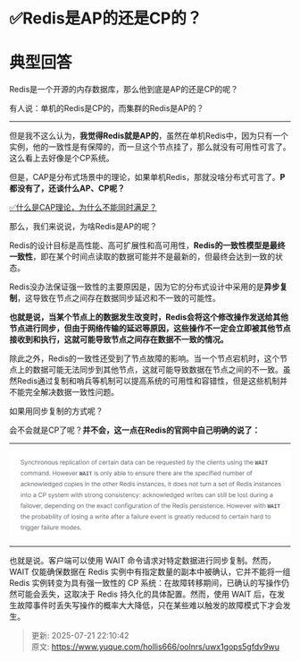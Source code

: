 # ✅Redis是AP的还是CP的？

# 典型回答


Redis是一个开源的内存数据库，那么他到底是AP的还是CP的呢？



有人说：单机的Redis是CP的，而集群的Redis是AP的？

****

但是我不这么认为，**我觉得Redis就是AP的**，虽然在单机Redis中，因为只有一个实例，他的一致性是有保障的，而一旦这个节点挂了，那么就没有可用性可言了。这么看上去好像是个CP系统。



但是，CAP是分布式场景中的理论，如果单机Redis，那就没啥分布式可言了。**P都没有了，还谈什么AP、CP呢？**



[✅什么是CAP理论，为什么不能同时满足？](https://www.yuque.com/hollis666/oolnrs/avwops)



那么，我们来说说，为啥Redis是AP的呢？



Redis的设计目标是高性能、高可扩展性和高可用性，**Redis的一致性模型是最终一致性**，即在某个时间点读取的数据可能并不是最新的，但最终会达到一致的状态。



Redis没办法保证强一致性的主要原因是，因为它的分布式设计中采用的是**异步复制**，这导致在节点之间存在数据同步延迟和不一致的可能性。



**也就是说，当某个节点上的数据发生改变时，Redis会将这个修改操作发送给其他节点进行同步，但由于网络传输的延迟等原因，这些操作不一定会立即被其他节点接收到和执行，这就可能导致节点之间存在数据不一致的情况。**



除此之外，Redis的一致性还受到了节点故障的影响。当一个节点宕机时，这个节点上的数据可能无法同步到其他节点，这就可能导致数据在节点之间的不一致。虽然Redis通过复制和哨兵等机制可以提高系统的可用性和容错性，但是这些机制并不能完全解决数据一致性问题。



如果用同步复制的方式呢？



会不会就是CP了呢？**并不会，这一点在Redis的官网中自己明确的说了：**

****

![1706424748455-e8509337-9b7d-473c-9512-32b14a4950b1.png](./img/09PqRYeBAypJ5PNp/1706424748455-e8509337-9b7d-473c-9512-32b14a4950b1-745670.png)

****

也就是说。客户端可以使用 WAIT 命令请求对特定数据进行同步复制。然而，WAIT 仅能确保数据在 Redis 实例中有指定数量的副本中被确认，它并不能将一组 Redis 实例转变为具有强一致性的 CP 系统：在故障转移期间，已确认的写操作仍然可能会丢失，这取决于 Redis 持久化的具体配置。然而，使用 WAIT 后，在发生故障事件时丢失写操作的概率大大降低，只在某些难以触发的故障模式下才会发生。



> 更新: 2025-07-21 22:10:42  
> 原文: <https://www.yuque.com/hollis666/oolnrs/uwx1gops5gfdv9wu>